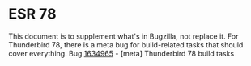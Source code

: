 ESR 78
========================

This document is to supplement what's in Bugzilla, not replace it. For Thunderbird 78, there is a meta bug for build-related tasks that should cover everything.
Bug [1634965](http://bugzil.la/1634965) - [meta] Thunderbird 78 build tasks
